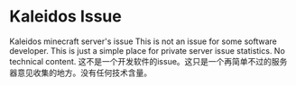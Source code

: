 # Kaleidos Issue
Kaleidos minecraft server's issue
This is not an issue for some software developer. This is just a simple place for private server issue statistics. No technical content.
这不是一个开发软件的issue。这只是一个再简单不过的服务器意见收集的地方。没有任何技术含量。
